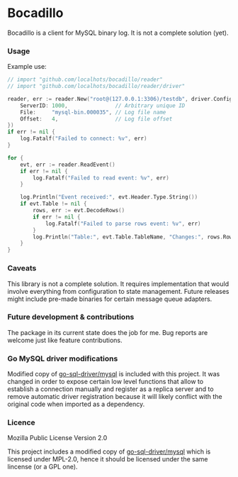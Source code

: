 # Bocadillo

Bocadillo is a client for MySQL binary log. It is not a complete solution (yet).

### Usage

Example use:
```go
// import "github.com/localhots/bocadillo/reader"
// import "github.com/localhots/bocadillo/reader/driver"

reader, err := reader.New("root@(127.0.0.1:3306)/testdb", driver.Config{
	ServerID: 1000,               // Arbitrary unique ID
	File:     "mysql-bin.000035", // Log file name
	Offset:   4,                  // Log file offset
})
if err != nil {
	log.Fatalf("Failed to connect: %v", err)
}

for {
	evt, err := reader.ReadEvent()
	if err != nil {
		log.Fatalf("Failed to read event: %v", err)
	}

	log.Println("Event received:", evt.Header.Type.String())
	if evt.Table != nil {
		rows, err := evt.DecodeRows()
		if err != nil {
			log.Fatalf("Failed to parse rows event: %v", err)
		}
		log.Println("Table:", evt.Table.TableName, "Changes:", rows.Rows)
	}
}
```

### Caveats

This library is not a complete solution. It requires implementation that would
involve everything from configuration to state management. Future releases
might include pre-made binaries for certain message queue adapters.

### Future development & contributions

The package in its current state does the job for me. Bug reports are welcome
just like feature contributions.

### Go MySQL driver modifications

Modified copy of [go-sql-driver/mysql](https://github.com/go-sql-driver/mysql)
is included with this project. It was changed in order to expose certain low
level functions that allow to establish a connection manually and register as a
replica server and to remove automatic driver registration because it will
likely conflict with the original code when imported as a dependency.

### Licence

Mozilla Public License Version 2.0

This project includes a modified copy of [go-sql-driver/mysql](https://github.com/go-sql-driver/mysql)
which is licensed under MPL-2.0, hence it should be licensed under the same
lincense (or a GPL one).
